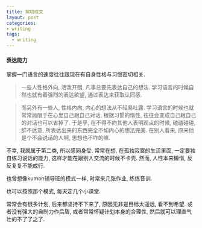 ```yaml
---
title: 絮叨成文
layout: post
categories:
- writing
tags:
  - writing
---
```


#### 表达能力

掌握一门语言的速度往往跟现在有自身性格与习惯密切相关.

> 一些人性格外向, 活泼开朗, 凡事总要先表达自己的想法. 学习语言的时候自然也就有着强烈的表达欲望, 通过表达来获取认同感.

> 而另外有一些人, 性格内向, 内心的想法从不轻易吐露. 学习语言的时候也就常常局限于在心里自己跟自己对话, 根据习惯的惰性, 往往会变成自己跟自己的对话也可以省掉了. 于是乎, 在不得不向其他人表明观点的时候, 磕磕碰碰, 辞不达意, 所表达出来的东西完全不如内心的想法完美. 在别人看来, 原来他是个不会说话的人啊, 思想也不咋的嘛.

不幸, 我就属于第二类, 所以感同身受. 常常在想, 在孤独寂寞的生活里面, 一定要独自练习说话的能力, 这样才能在跟别人交流的时候不卡壳. 然而, 人性本来懒惰, 反反复复不能成行.

也曾想像kumon辅导班的模式一样, 时常来几张作业, 练练音训.

也可以按照那个模式, 每天定几个小课堂. 

常常会有很多计划, 后来都坚持不下来了, 原因无非是目标太遥远, 看不到希望. 或者没有强大的自制力作后盾, 或者常常怀疑计划本身的合理性, 然后就可以理直气壮的不了了之了.

